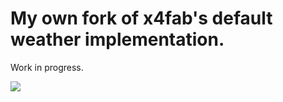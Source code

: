 # My own fork of x4fab's default weather implementation.

Work in progress.

<img src="https://cdn.discordapp.com/attachments/756892717069631560/845262057426649128/unknown.png" />

